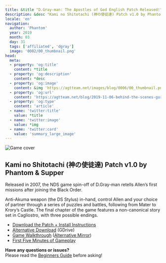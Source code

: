 ```yaml
---
title: &title "D.Gray-man: The Apostles of God English Patch Released!"
description: &desc "Kami no Shitotachi (神の使徒達) Patch v1.0 by Phantom & Supper"
locale: 'en'
navigation:
  author: 'Phantom'
  year: 2019
  month: 03
  day: 31
  tags: ['affiliated', 'dgray']
  image: '0002/00_thumbnail.png'
head:
  meta:
  - property: 'og:title'
    content: *title
  - property: 'og:description'
    content: *desc
  - property: 'og:image'
    content: &img 'https://agtteam.net/images/blog/0006/00_thumbnail.png'
  - property: 'og:url'
    content: 'https://agtteam.net/blog/2019-11-06-behind-the-scenes-gurren'
  - property: 'og:type'
    content: 'article'
  - name: 'twitter:title'
    value: *title
  - name: 'twitter:image'
    value: *img
  - name: 'twitter:card'
    value: 'summary_large_image'
---
```


![Game cover](/images/blog/0002/183838792812_0.png)

**Kami no Shitotachi (神の使徒達) Patch v1.0 by Phantom & Supper**
------------------------------------------------------------------
Released in 2007, the NDS game spin-off of D.Gray-man retells Allen’s first missions after joining the Black Order.

Anti-Akuma weapon (the DS Stylus) in-hand, control Allen and your choice of partner through a series of puzzles and battles, following from Mater to Krory’s Castle. The final chapter of the game features a non-canonical story set in Cagliostro, with three possible endings.

* [Download the Patch + Install Instructions](https://www.romhacking.net/translations/4352/)  
* [Alternative Download](https://drive.google.com/uc?export=download&id=138L1LvKxXy_0OZj3Jes8GEUyrACGvzm5) (GDrive)  
* [Game Walkthrough](https://gamefaqs.gamespot.com/ds/936103-dgray-man-kami-no-shitotachi/faqs/76929) ([Alternative Mirror](https://www.neoseeker.com/d-gray-man-kami-no-shitotachi/faqs/3063705-dgray-man-kami-no-shitotachi.html))  
* [First Five Minutes of Gameplay](https://youtu.be/FTDllSK3HqQ)

**Have any questions or issues?**   
Please read the [Beginners Guide](https://agtteam.tumblr.com/beginnersguide) before asking!
